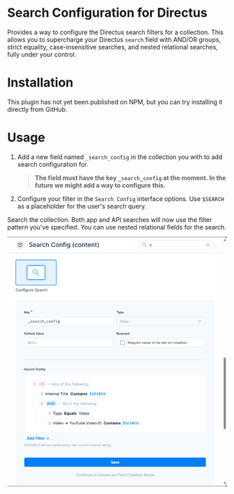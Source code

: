 # Search Configuration for Directus

Provides a way to configure the Directus search filters for a collection. This allows you to supercharge your Directus `search` field with AND/OR groups, strict equality, case-insensitive searches, and nested relational searches, fully under your control.

# Installation

This plugin has not yet been published on NPM, but you can try installing it directly from GitHub.

# Usage

1. Add a new field named `_search_config` in the collection you with to add search configuration for.

   > **The field must have the key `_search_config` at the moment. In the future we might add a way to configure this.**

2. Configure your filter in the `Search Config` interface options. Use `$SEARCH` as a placeholder for the user's search query.

Search the collection. Both app and API searches will now use the filter pattern you've specified. You can use nested relational fields for the search.

![](./assets/screenshots/search-config.png)
